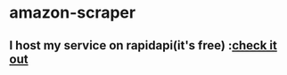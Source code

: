 # amazon-scraper

## I host my service on rapidapi(it's free) :[check it out](https://rapidapi.com/studio/api_efaca218-0b1b-4303-86f7-4081383087c5/client?shared_project=true)
